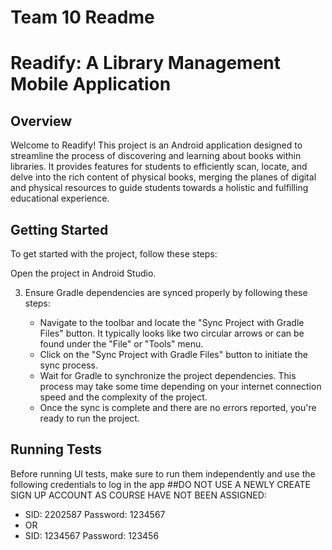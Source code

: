 # Team 10 Readme

# Readify: A Library Management Mobile Application

## Overview

Welcome to Readify! This project is an Android application designed to streamline the process of discovering and learning about books within libraries. It provides features for students to efficiently scan, locate, and delve into the rich content of physical books, merging the planes of digital and physical resources to guide students towards a holistic and fulfilling educational experience.

## Getting Started

To get started with the project, follow these steps:

 Open the project in Android Studio.

3. Ensure Gradle dependencies are synced properly by following these steps:

   - Navigate to the toolbar and locate the "Sync Project with Gradle Files" button. It typically looks like two circular arrows or can be found under the "File" or "Tools" menu.
   - Click on the "Sync Project with Gradle Files" button to initiate the sync process.
   - Wait for Gradle to synchronize the project dependencies. This process may take some time depending on your internet connection speed and the complexity of the project.
   - Once the sync is complete and there are no errors reported, you're ready to run the project.
  
## Running Tests

Before running UI tests, make sure to run them independently and use the following credentials to log in the app 
##DO NOT USE A NEWLY CREATE SIGN UP ACCOUNT AS COURSE HAVE NOT BEEN ASSIGNED:

- SID: 2202587
 Password: 1234567
- OR
- SID: 1234567
 Password: 123456
